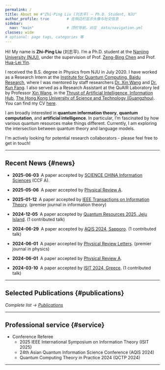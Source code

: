 ```yaml
---
permalink: /
title: About me #"Zhi-Ping Liu (刘志平) — Ph.D. Student, NJU"
author_profile: true        # 在侧边栏显示头像与社交信息
sidebar:
  nav: "main"               # 顶栏导航，对应 _data/navigation.yml
classes: wide 
# optional: page tags, categories 等
---
```


<!-- ======================== 个人简介 / About ======================== -->
Hi! My name is **Zhi-Ping Liu** (刘志平). I’m a Ph.D. student at the <a href="https://www.nju.edu.cn/" target="_blank">Nanjing University (NJU)</a>, under the supervision of Prof. <a href="https://physics.nju.edu.cn/szdw/qbmd/20240321/i262064.html" target="_blank">Zeng-Bing Chen</a> and Prof. <a href="https://physics.nju.edu.cn/szdw/qbmd/20240321/i262064.htm" target="_blank">Hua-Lei Yin</a>. 

I received the B.S. degree in Physics from NJU in July 2020. I have worked as a Research Intern at the <a href="https://research.baidu.com/Research_Areas/index-view?id=75" target="_blank">Institute for Quantum Computing, Baidu Research</a>, where I was mentored by staff researchers <a href="https://www.xinwang.info/" target="_blank">Dr. Xin Wang</a> and <a href="https://www.kunfang.info/about/" target="_blank">Dr. Kun Fang</a>. I also served as a Research Assistant at the QuAIR Laboratory led by Professor <a href="https://www.xinwang.info/" target="_blank">Xin Wang</a>, in the <a href="https://www.hkust-gz.edu.cn/academics/hubs-and-thrust-areas/information-hub/artificial-intelligence/" target="_blank">Thrust of Artificial Intelligence, Information Hub</a>, <a href="https://www.hkust-gz.edu.cn/" target="_blank">The Hong Kong University of Science and Technology (Guangzhou)</a>. You can find my CV [here](../files/LZP_CV.pdf).

I am broadly interested in **quantum information theory**, **quantum computation**, and **artificial intelligence**. In particular, I’m fascinated by how various quantum resources make things different. Currently, I am exploring the intersection between quantum theory and language models.

I'm actively looking for potential research collaborators - please feel free to get in touch!

---

## Recent News {#news}

* **2025-06-03** A paper accepted by <a href="https://www.sciengine.com/SCIS/doi/10.1007/s11432-025-4471-7" target="_blank">SCIENCE CHINA Information Sciences</a> (CCF A).

* **2025-05-06** A paper accepted by <a href="https://journals.aps.org/pra/accepted/f307eYb5F021809251148456c156559d949c74cee" target="_blank">Physical Review A</a>.

* **2025-01-12** A paper accepted by <a href="https://ieeexplore.ieee.org/abstract/document/10849969" target="_blank">IEEE Transactions on Information Theory</a>. (premier journal in information theory)

* **2024-12-05** A paper accepted by <a href="https://2025.quantumresources.science/accepted_talks.html" target="_blank">Quantum Resources 2025, Jeju Island</a>. (1 contributed talk)

* **2024-06-29** A paper accepted by <a href="http://aqis-conf.org/2024/" target="_blank">AQIS 2024, Sapporo</a>. (1 contributed talk)

* **2024-06-01** A paper accepted by <a href="https://journals.aps.org/prl/abstract/10.1103/PhysRevLett.133.010202" target="_blank">Physical Review Letters</a>. (premier journal in physics)

* **2024-06-01** A paper accepted by <a href="https://journals.aps.org/pra/abstract/10.1103/PhysRevA.109.062428" target="_blank">Physical Review A</a>.

* **2024-03-10** A paper accepted by <a href="https://2024.ieee-isit.org/" target="_blank">ISIT 2024, Greece</a>. (1 contributed talk)

---

## Selected Publications {#publications}

<!-- <div class="card-list">

**Limitations of Classically Simulable Measurements for Quantum State Discrimination**  
<em>Physical Review Letters</em> &nbsp;|&nbsp; <a href="https://journals.aps.org/prl/abstract/10.1103/PhysRevLett.133.010202" target="_blank">PDF</a>

</div> -->


_Complete list → [Publications](/publications)_  

---

## Professional service {#service}

<!-- * Journal Referee (subreviewer)
    * XXX
    * XXX -->
* Conference Referee
    * 2025 IEEE International Symposium on Information Theory (ISIT 2025) 
    * 24th Asian Quantum Information Science Conference (AQIS 2024)
    * Quantum Computing Theory in Practice 2024 (QCTP 2024)

---

<!-- ## Openings

XXX. -->

